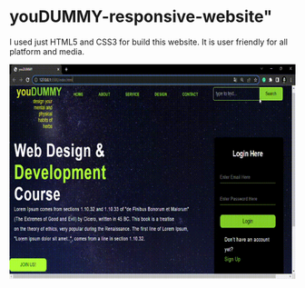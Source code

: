 <h1>youDUMMY-responsive-website"</h1>

<p>I used just HTML5 and CSS3 for build this website. It is user friendly for all platform and media.</p>

![](screensave1-1.gif)
